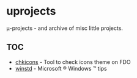 # uprojects

&mu;-projects - and archive of misc little projects.

## TOC
- [chkicons](chkicons) - Tool to check icons theme on FDO
- [winstd](winstd) - Microsoft &reg; Windows &trade; tips
